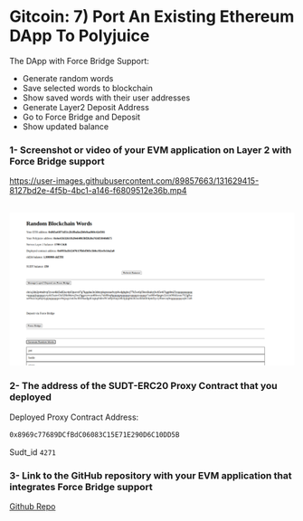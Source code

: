 # Gitcoin: 7) Port An Existing Ethereum DApp To Polyjuice

The DApp with Force Bridge Support:

- Generate random words
- Save selected words to blockchain 
- Show saved words with their user addresses
- Generate Layer2 Deposit Address
- Go to Force Bridge and Deposit
- Show updated balance

### 1- Screenshot or video of your EVM application on Layer 2 with Force Bridge support

https://user-images.githubusercontent.com/89857663/131629415-8127bd2e-4f5b-4bc1-a146-f6809512e36b.mp4


<br/>
<img src="https://github.com/borisgang4/gitcoin-nervos/blob/master/task-08/forceb.png" />

### 2- The address of the SUDT-ERC20 Proxy Contract that you deployed 

Deployed Proxy Contract Address:
```bash
0x8969c77689DCfBdC06083C15E71E290D6C10DD5B
```

Sudt_id ```4271```

### 3- Link to the GitHub repository with your EVM application that integrates Force Bridge support

<a href="https://github.com/borisgang4/dapp-force-bridge"> Github Repo </a>


